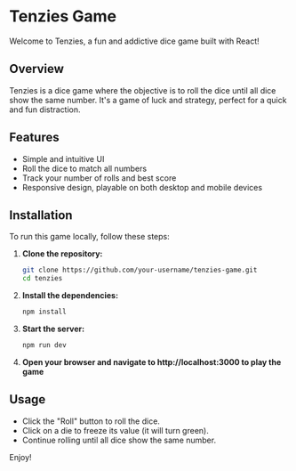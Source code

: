 # Tenzies Game

Welcome to Tenzies, a fun and addictive dice game built with React!

## Overview

Tenzies is a dice game where the objective is to roll the dice until all dice show the same number. It's a game of luck and strategy, perfect for a quick and fun distraction.

## Features

- Simple and intuitive UI
- Roll the dice to match all numbers
- Track your number of rolls and best score
- Responsive design, playable on both desktop and mobile devices

## Installation

To run this game locally, follow these steps:

1. **Clone the repository:**

   ```bash
   git clone https://github.com/your-username/tenzies-game.git
   cd tenzies

2. **Install the dependencies:**

    ```bash
    npm install

3. **Start the server:**

    ```bash
    npm run dev

4. **Open your browser and navigate to http://localhost:3000 to play the game**

## Usage

- Click the "Roll" button to roll the dice.
- Click on a die to freeze its value (it will turn green).
- Continue rolling until all dice show the same number.

Enjoy!